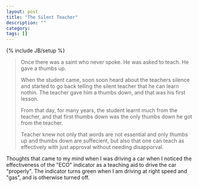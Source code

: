 ```yaml
---
layout: post
title: "The Silent Teacher"
description: ""
category: 
tags: []
---
```

{% include JB/setup %}

> Once there was a saint who never spoke. He was asked to teach. He gave a
> thumbs up.
>
> When the student came, soon soon heard about the teachers silence and started
> to go back telling the silent teacher that he can learn nothin. The teacher
> gave him a thumbs down, and that was his first lesson.
>
> From that day, for many years, the student learnt much from the teacher, and
> that first thumbs down was the only thumbs down he got from the teacher.
>
> Teacher knew not only that words are not essential and only thumbs up and
> thumbs down are suffecient, but also that one can teach as effectively with
> just approval without needing disapporval.

Thoughts that came to my mind when I was driving a car when I noticed the
effectiveness of the "ECO" indicator as a teaching aid to drive the car
"properly". The indicator turns green when I am driving at right speed and
"gas", and is otherwise turned off.
